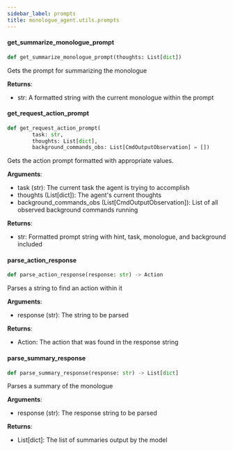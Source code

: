 ```yaml
---
sidebar_label: prompts
title: monologue_agent.utils.prompts
---
```


#### get\_summarize\_monologue\_prompt

```python
def get_summarize_monologue_prompt(thoughts: List[dict])
```

Gets the prompt for summarizing the monologue

**Returns**:

  - str: A formatted string with the current monologue within the prompt

#### get\_request\_action\_prompt

```python
def get_request_action_prompt(
        task: str,
        thoughts: List[dict],
        background_commands_obs: List[CmdOutputObservation] = [])
```

Gets the action prompt formatted with appropriate values.

**Arguments**:

  - task (str): The current task the agent is trying to accomplish
  - thoughts (List[dict]): The agent&#x27;s current thoughts
  - background_commands_obs (List[CmdOutputObservation]): List of all observed background commands running
  

**Returns**:

  - str: Formatted prompt string with hint, task, monologue, and background included

#### parse\_action\_response

```python
def parse_action_response(response: str) -> Action
```

Parses a string to find an action within it

**Arguments**:

  - response (str): The string to be parsed
  

**Returns**:

  - Action: The action that was found in the response string

#### parse\_summary\_response

```python
def parse_summary_response(response: str) -> List[dict]
```

Parses a summary of the monologue

**Arguments**:

  - response (str): The response string to be parsed
  

**Returns**:

  - List[dict]: The list of summaries output by the model


